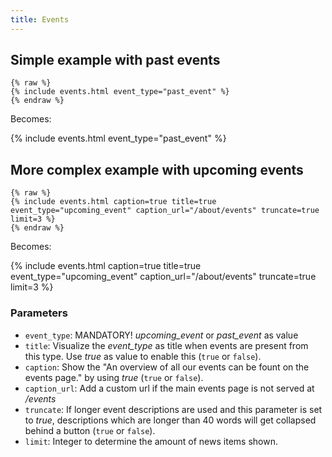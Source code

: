 ```yaml
---
title: Events
---
```


## Simple example with past events

```
{% raw %}
{% include events.html event_type="past_event" %}
{% endraw %}
```

Becomes:

{% include events.html event_type="past_event" %}

## More complex example with upcoming events

```
{% raw %}
{% include events.html caption=true title=true event_type="upcoming_event" caption_url="/about/events" truncate=true limit=3 %}
{% endraw %}
```

Becomes:

{% include events.html caption=true title=true event_type="upcoming_event" caption_url="/about/events" truncate=true limit=3 %}

### Parameters

* `event_type`: MANDATORY! *upcoming_event* or *past_event* as value
* `title`: Visualize the *event_type* as title when events are present from this type. Use *true* as value to enable this (`true` or `false`).
* `caption`: Show the "An overview of all our events can be fount on the events page." by using *true* (`true` or `false`).
* `caption_url`: Add a custom url if the main events page is not served at */events*
* `truncate`: If longer event descriptions are used and this parameter is set to *true*, descriptions which are longer than 40 words will get collapsed behind a button (`true` or `false`).
* `limit`: Integer to determine the amount of news items shown.




